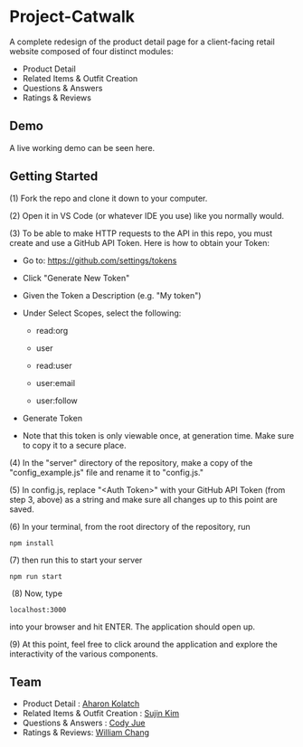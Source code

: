 #  Project-Catwalk

A complete redesign of the product detail page for a client-facing retail website composed of four distinct modules:
 - Product Detail
 - Related Items & Outfit Creation
 - Questions & Answers
 - Ratings & Reviews

## Demo

A live working demo can be seen here.



##  Getting  Started

(1) Fork the repo and clone it down to your computer.

(2) Open it in VS Code (or whatever IDE you use) like you normally would.

(3) To be able to make HTTP requests to the API in this repo, you must create and use a GitHub API Token. Here is how to obtain your Token:

-  Go  to:  https://github.com/settings/tokens

-  Click  "Generate  New  Token"

-  Given  the  Token  a  Description  (e.g.  "My  token")

-  Under  Select  Scopes,  select  the  following:

   -  read:org

   -  user

   -  read:user

   -  user:email

   -  user:follow

-  Generate  Token

  -  Note  that  this  token  is  only  viewable  once,  at  generation  time.  Make  sure  to  copy  it  to  a  secure  place.


(4) In the "server" directory of the repository, make a copy of the "config_example.js" file and rename it to "config.js."


(5) In config.js, replace "\<Auth Token\>" with your GitHub API Token (from step 3, above) as a string and make sure all changes up to this point are saved.



(6) In your terminal, from the root directory of the repository, run



```
npm install
```

(7) then run this to start your server

```
npm run start
```
​
(8) Now, type

```
localhost:3000
```

into your browser and hit ENTER. The application should open up.


(9) At this point, feel free to click around the application and explore the interactivity of the various components.

## Team

 - Product Detail : [Aharon Kolatch](https://github.com/akolatch)
 - Related Items & Outfit Creation : [Sujin Kim](https://github.com/clairesujin8702)
 - Questions & Answers : [Cody Jue](https://github.com/codytjue)
 - Ratings & Reviews: [William Chang](https://github.com/Orenjiku)

